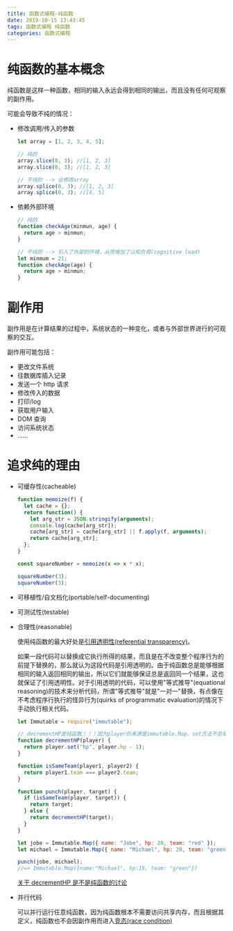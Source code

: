 ```yaml
---
title: 函数式编程-纯函数
date: 2019-10-15 13:43:45
tags: 函数式编程 纯函数
categories: 函数式编程
---
```


# 纯函数的基本概念

纯函数是这样一种函数，相同的输入永远会得到相同的输出，而且没有任何可观察的副作用。

可能会导致不纯的情况：

- 修改调用/传入的参数

  ```javascript
  let array = [1, 2, 3, 4, 5];

  // 纯的
  array.slice(0, 3); //[1, 2, 3]
  array.slice(0, 3); //[1, 2, 3]

  // 不纯的 --> 会修改array
  array.splice(0, 3); //[1, 2, 3]
  array.splice(0, 3); //[4, 5]
  ```

- 依赖外部环境

  ```javascript
  // 纯的
  function checkAge(minmun, age) {
    return age > minmun;
  }

  // 不纯的 --> 引入了外部的环境，从而增加了认知负荷(cognitive load)
  let minmum = 21;
  function checkAge(age) {
    return age > minmun;
  }
  ```

# 副作用

副作用是在计算结果的过程中，系统状态的一种变化，或者与外部世界进行的可观察的交互。

副作用可能包括：

- 更改文件系统
- 往数据库插入记录
- 发送一个 http 请求
- 修改传入的数据
- 打印/log
- 获取用户输入
- DOM 查询
- 访问系统状态
- ......

# 追求纯的理由

- 可缓存性(cacheable)

  ```javascript
  function memoize(f) {
    let cache = {};
    return function() {
      let arg_str = JSON.stringify(arguments);
      console.log(cache[arg_str]);
      cache[arg_str] = cache[arg_str] || f.apply(f, arguments);
      return cache[arg_str];
    };
  }

  const squareNumber = memoize(x => x * x);

  squareNumber(3);
  squareNumber(3);
  ```

- 可移植性/自文档化(portable/self-documenting)
- 可测试性(testable)
- 合理性(reasonable)

  使用纯函数的最大好处是[引用透明性(referential transparency)](https://en.wikipedia.org/wiki/Referential_transparency)。

  如果一段代码可以替换成它执行所得的结果，而且是在不改变整个程序行为的前提下替换的，那么就认为这段代码是引用透明的。由于纯函数总是能够根据相同的输入返回相同的输出，所以它们就能够保证总是返回同一个结果，这也就保证了引用透明性。对于引用透明的代码，可以使用"等式推导"(equational reasoning)的技术来分析代码，所谓"等式推导"就是"一对一"替换，有点像在不考虑程序行执行的怪异行为(quirks of programmatic evaluation)的情况下手动执行相关代码。

  ```javascript
  let Immutable = require("immutable");

  // decrementHP是纯函数！！！因为player的来源是immutable.Map，set方法不会使map改变，而是返回一个新的map对象
  function decrementHP(player) {
    return player.set("hp", player.hp - 1);
  }

  function isSameTeam(player1, player2) {
    return player1.team === player2.team;
  }

  function punch(player, target) {
    if (isSameTeam(player, target)) {
      return target;
    } else {
      return decrementHP(target);
    }
  }

  let jobe = Immutable.Map({ name: "Jobe", hp: 20, team: "red" });
  let michael = Immutable.Map({ name: "Michael", hp: 20, team: "green" });

  punch(jobe, michael);
  //=> Immutable.Map({name:"Michael", hp:19, team: "green"})
  ```

  [关于 decrementHP 是不是纯函数的讨论](https://github.com/MostlyAdequate/mostly-adequate-guide/issues/244)

- 并行代码

  可以并行运行任意纯函数，因为纯函数根本不需要访问共享内存，而且根据其定义，纯函数也不会因副作用而进入[竞态(race condition)](https://en.wikipedia.org/wiki/Race_condition)
